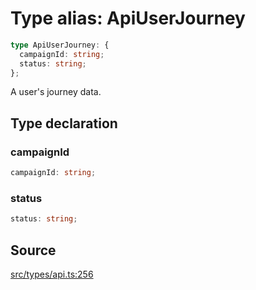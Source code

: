 # Type alias: ApiUserJourney

```ts
type ApiUserJourney: {
  campaignId: string;
  status: string;
};
```

A user's journey data.

## Type declaration

### campaignId

```ts
campaignId: string;
```

### status

```ts
status: string;
```

## Source

[src/types/api.ts:256](https://github.com/torque-labs/torque-ts-sdk/blob/2e5f57950645ce53fe6b770ba8048e80e413132e/src/types/api.ts#L256)
